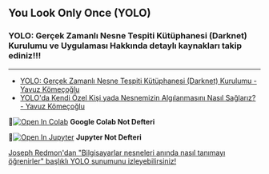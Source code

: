 ## You Look Only Once (YOLO)
### YOLO: Gerçek Zamanlı Nesne Tespiti Kütüphanesi (Darknet) Kurulumu ve Uygulaması Hakkında detaylı kaynakları takip ediniz!!!
---
- [YOLO: Gerçek Zamanlı Nesne Tespiti Kütüphanesi (Darknet) Kurulumu - Yavuz Kömeçoğlu](http://blog.yavuzz.com/post/gercek-zamanli-nesne-tespiti-kutuphanesi-darknet-kurulumu)
- [YOLO'da Kendi Özel Kişi yada Nesnemizin Algılanmasını Nasıl Sağlarız? -  Yavuz Kömeçoğlu](http://blog.yavuzz.com/post/yolo-da-kendi-ozel-nesnemizin-algilanmasini-nasil-saglariz)

📌[![Open In Colab](https://colab.research.google.com/assets/colab-badge.svg)](https://colab.research.google.com/github/ayyucekizrak/Udemy_DerinOgrenmeyeGiris/blob/master/Evrisimli_Sinir_Aglari/YOLO_ile_Nesne_Yeri_Tespiti/YOLOv2_Darkflow_Uygulama.ipynb) **Google Colab Not Defteri**


📌[![Open In Jupyter](https://github.com/jupyter/notebook/blob/master/docs/resources/icon_32x32.svg)](https://nbviewer.jupyter.org/github/ayyucekizrak/Udemy_DerinOgrenmeyeGiris/blob/master/Evrisimli_Sinir_Aglari/YOLO_ile_Nesne_Yeri_Tespiti/YOLOv2_Darkflow_Uygulama.ipynb) **Jupyter Not Defteri** 

[Joseph Redmon'dan "Bilgisayarlar nesneleri anında nasıl tanımayı öğrenirler" başlıklı YOLO sunumunu izleyebilirsiniz!](https://www.youtube.com/watch?v=Cgxsv1riJhI)

